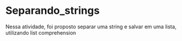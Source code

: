 # Separando_strings
 Nessa atividade, foi proposto separar uma string e salvar em uma lista, utilizando list comprehension
